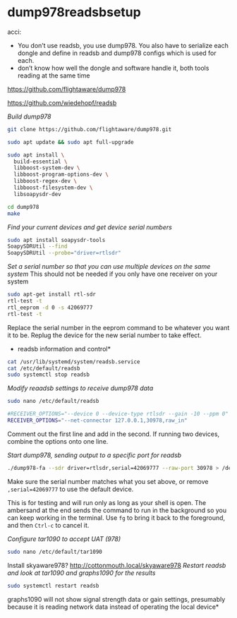 # dump978readsbsetup

acci:
* You don’t use readsb, you use dump978.  You also have to serialize each dongle and define in readsb and dump978 configs which is used for each.
* don’t know how well the dongle and software handle it, both tools reading at the same time

https://github.com/flightaware/dump978

https://github.com/wiedehopf/readsb

*Build dump978*
```bash
git clone https://github.com/flightaware/dump978.git

sudo apt update && sudo apt full-upgrade

sudo apt install \
  build-essential \
  libboost-system-dev \
  libboost-program-options-dev \
  libboost-regex-dev \
  libboost-filesystem-dev \
  libsoapysdr-dev

cd dump978
make
```

*Find your current devices and get device serial numbers*
```bash
sudo apt install soapysdr-tools
SoapySDRUtil --find
SoapySDRUtil --probe="driver=rtlsdr"
```

*Set a serial number so that you can use multiple devices on the same system*
This should not be needed if you only have one receiver on your system
```bash
sudo apt-get install rtl-sdr
rtl-test -t
rtl_eeprom -d 0 -s 42069777
rtl-test -t
```
Replace the serial number in the eeprom command to be whatever you want it to be. Replug the device for the new serial number to take effect.

* readsb information and control*
```bash
cat /usr/lib/systemd/system/readsb.service
cat /etc/default/readsb
sudo systemctl stop readsb
```

*Modify reaadsb settings to receive dump978 data*
```bash
sudo nano /etc/default/readsb
```
```bash
#RECEIVER_OPTIONS="--device 0 --device-type rtlsdr --gain -10 --ppm 0"
RECEIVER_OPTIONS="--net-connector 127.0.0.1,30978,raw_in"
```
Comment out the first line and add in the second. If running two devices, combine the options onto one line.

*Start dump978, sending output to a specific port for readsb*
```bash
./dump978-fa --sdr driver=rtlsdr,serial=42069777 --raw-port 30978 > /dev/null 2>&1 &
```
Make sure the serial number matches what you set above, or remove `,serial=42069777` to use the default device.

This is for testing and will run only as long as your shell is open. The ambersand at the end sends the command to run in the background so you can keep working in the terminal. Use `fg` to bring it back to the foreground, and then `Ctrl-c` to cancel it.

*Configure tar1090 to accept UAT (978)*
```bash
sudo nano /etc/default/tar1090
```
Install skyaware978? http://cottonmouth.local/skyaware978
*Restart readsb and look at tar1090 and graphs1090 for the results*
```bash
sudo systemctl restart readsb
```
graphs1090 will not show signal strength data or gain settings, presumably because it is reading network data instead of operating the local device*

